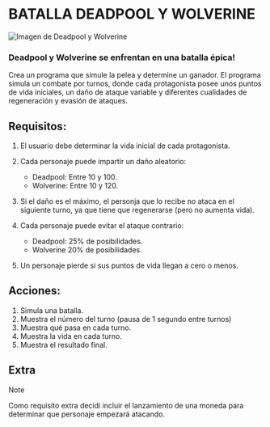 # BATALLA DEADPOOL Y WOLVERINE

![Imagen de Deadpool y Wolverine](/image.jpg)

### Deadpool y Wolverine se enfrentan en una batalla épica!
Crea un programa que simule la pelea y determine un ganador.
El programa simula un combate por turnos, donde cada protagonista posee unos puntos de vida iniciales, un daño de ataque variable y diferentes cualidades de regeneración y evasión de ataques.

## Requisitos: 

1. El usuario debe determinar la vida inicial de cada protagonista.

2. Cada personaje puede impartir un daño aleatorio:
    * Deadpool: Entre 10 y 100.
    * Wolverine: Entre 10 y 120.

3. Si el daño es el máximo, el personja que lo recibe no ataca en el siguiente turno, ya que tiene que regenerarse (pero no aumenta vida).

4. Cada personaje puede evitar el ataque contrario:
    * Deadpool: 25% de posibilidades.
    * Wolverine 20% de posibilidades.

5. Un personaje pierde si sus puntos de vida llegan a cero o menos.

## Acciones:

1. Simula una batalla.
2. Muestra el número del turno (pausa de 1 segundo entre turnos)
3. Muestra qué pasa en cada turno.
4. Muestra la vida en cada turno.
5. Muestra el resultado final.

## Extra

> [!NOTE]
> Como requisito extra decidí incluir el lanzamiento de una moneda para determinar que personaje empezará atacando.
